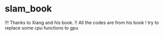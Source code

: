 # slam_book
!!! Thanks to Xiang and his book.
!!  All the codes are from his book
!   try to replace some cpu functions to gpu
